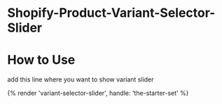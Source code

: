 # Shopify-Product-Variant-Selector-Slider
How to Use
===========

add this line where you want to show variant slider

{% render 'variant-selector-slider', handle: 'the-starter-set' %}
